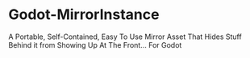 # Godot-MirrorInstance
A Portable, Self-Contained, Easy To Use Mirror Asset That Hides Stuff Behind it from Showing Up At The Front... For Godot

